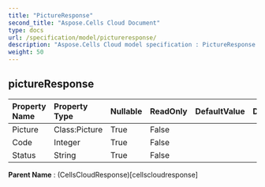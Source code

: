 ```yaml
---
title: "PictureResponse"
second_title: "Aspose.Cells Cloud Document"
type: docs
url: /specification/model/pictureresponse/
description: "Aspose.Cells Cloud model specification : PictureResponse. Effortlessly handle Excel and other spreadsheet documents with features like opening, generating, editing, splitting, merging, comparing, and converting."
weight: 50
---
```


## **pictureResponse**

 

| Property Name | Property Type | Nullable |  ReadOnly | DefaultValue | Description | 
| :- | :- | :- |:- |  :- | :- |
| Picture | Class:Picture | True |  False |  |  |  
| Code | Integer | True |  False |  |  |  
| Status | String | True |  False |  |  |  

**Parent Name** : (CellsCloudResponse)[cellscloudresponse]

